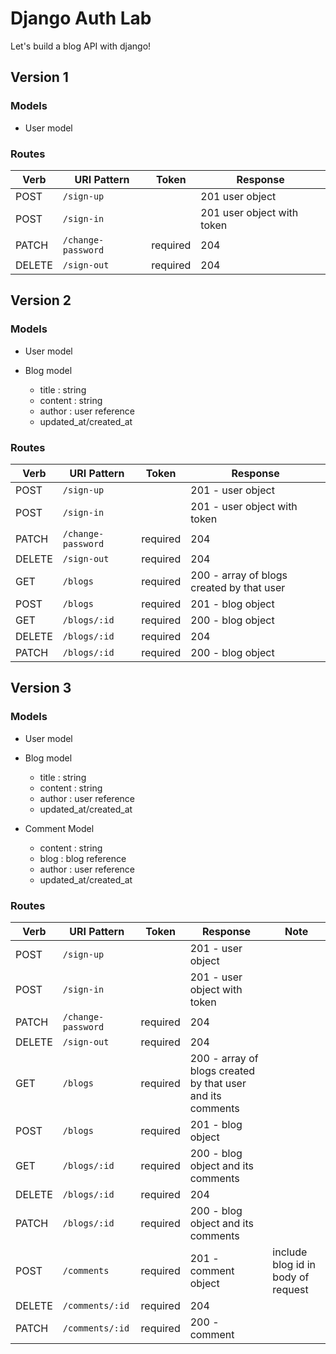 # Django Auth Lab

Let's build a blog API with django!

## Version 1

### Models

- User model

### Routes

| Verb   | URI Pattern            | Token    |  Response |
|--------|------------------------|----------|-----------|
| POST   | `/sign-up`             |          | 201 user object |
| POST   | `/sign-in`             |          | 201 user object with token|
| PATCH  | `/change-password`     | required | 204  |
| DELETE | `/sign-out`            | required | 204 |

## Version 2

### Models

- User model

- Blog model
  - title : string
  - content : string
  - author : user reference
  - updated_at/created_at


### Routes

| Verb   | URI Pattern            | Token    |  Response |
|--------|------------------------|----------|-----------|
| POST   | `/sign-up`             |          | 201 - user object |
| POST   | `/sign-in`             |          | 201 - user object with token|
| PATCH  | `/change-password`     | required | 204  |
| DELETE | `/sign-out`            | required | 204 |
| GET | `/blogs` | required | 200 - array of blogs created by that user |
| POST | `/blogs` | required | 201 - blog object |
| GET | `/blogs/:id` | required | 200 - blog object |
| DELETE | `/blogs/:id` | required | 204  |
| PATCH | `/blogs/:id` | required | 200 - blog object |

## Version 3

### Models

- User model

- Blog model
  - title : string
  - content : string
  - author : user reference
  - updated_at/created_at

- Comment Model
  - content : string
  - blog : blog reference
  - author : user reference
  - updated_at/created_at

### Routes


| Verb   | URI Pattern            | Token    |  Response | Note |
|--------|------------------------|----------|-----------|---|
| POST   | `/sign-up`             |          | 201 - user object | |
| POST   | `/sign-in`             |          | 201 - user object with token| |
| PATCH  | `/change-password`     | required | 204  | |
| DELETE | `/sign-out`            | required | 204 | |
| GET | `/blogs` | required | 200 - array of blogs created by that user and its comments | |
| POST | `/blogs` | required | 201 - blog object | |
| GET | `/blogs/:id` | required | 200 - blog object and its comments | |
| DELETE | `/blogs/:id` | required | 204  | |
| PATCH | `/blogs/:id` | required | 200 - blog object and its comments | |
| POST | `/comments` | required | 201 - comment object | include blog id in body of request |
| DELETE | `/comments/:id` | required | 204  | |
| PATCH | `/comments/:id` | required | 200 - comment | |

